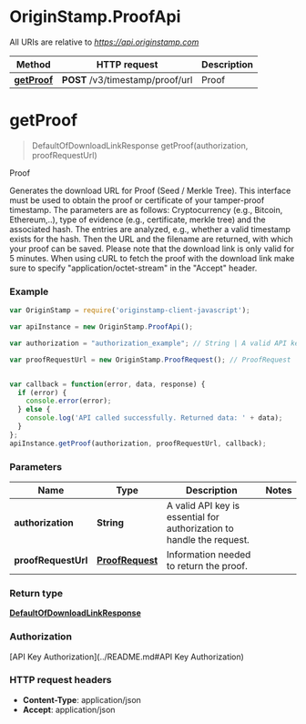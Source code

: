 # OriginStamp.ProofApi

All URIs are relative to *https://api.originstamp.com*

Method | HTTP request | Description
------------- | ------------- | -------------
[**getProof**](ProofApi.md#getProof) | **POST** /v3/timestamp/proof/url | Proof


<a name="getProof"></a>
# **getProof**
> DefaultOfDownloadLinkResponse getProof(authorization, proofRequestUrl)

Proof

Generates the download URL for Proof (Seed / Merkle Tree). This interface must be used to obtain the proof or certificate of your tamper-proof timestamp. The parameters are as follows: Cryptocurrency (e.g., Bitcoin, Ethereum,..), type of evidence (e.g., certificate, merkle tree) and the associated hash. The entries are analyzed, e.g., whether a valid timestamp exists for the hash. Then the URL and the filename are returned, with which your proof can be saved. Please note that the download link is only valid for 5 minutes. When using cURL to fetch the proof with the download link make sure to specify \"application/octet-stream\" in the \"Accept\" header.

### Example
```javascript
var OriginStamp = require('originstamp-client-javascript');

var apiInstance = new OriginStamp.ProofApi();

var authorization = "authorization_example"; // String | A valid API key is essential for authorization to handle the request.

var proofRequestUrl = new OriginStamp.ProofRequest(); // ProofRequest | Information needed to return the proof.


var callback = function(error, data, response) {
  if (error) {
    console.error(error);
  } else {
    console.log('API called successfully. Returned data: ' + data);
  }
};
apiInstance.getProof(authorization, proofRequestUrl, callback);
```

### Parameters

Name | Type | Description  | Notes
------------- | ------------- | ------------- | -------------
 **authorization** | **String**| A valid API key is essential for authorization to handle the request. | 
 **proofRequestUrl** | [**ProofRequest**](ProofRequest.md)| Information needed to return the proof. | 

### Return type

[**DefaultOfDownloadLinkResponse**](DefaultOfDownloadLinkResponse.md)

### Authorization

[API Key Authorization](../README.md#API Key Authorization)

### HTTP request headers

 - **Content-Type**: application/json
 - **Accept**: application/json


